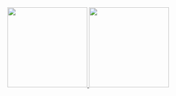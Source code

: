 <div>
  <a href="https://github.com/FLzn">
  <img height="180em" src="https://github-readme-stats.vercel.app/api?username=FLzn&show_icons=true&theme=dracula&include_all_commits=true&count_private=true"/>
  <img height="180em" src="https://github-readme-stats.vercel.app/api/top-langs/?username=FLzn&layout=compact&langs_count=16&theme=dracula"/>
<div>
